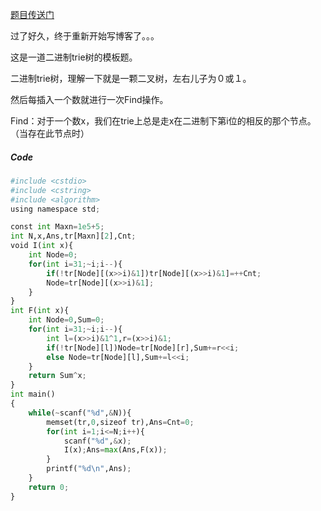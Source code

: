 [题目传送门](http://acm.csu.edu.cn/csuoj/problemset/problem?pid=1216)

过了好久，终于重新开始写博客了。。。

这是一道二进制trie树的模板题。

二进制trie树，理解一下就是一颗二叉树，左右儿子为０或１。

然后每插入一个数就进行一次Find操作。

Find：对于一个数x，我们在trie上总是走x在二进制下第i位的相反的那个节点。（当存在此节点时）

##### *Code*

```python
#include <cstdio>
#include <cstring>
#include <algorithm>
using namespace std;

const int Maxn=1e5+5;
int N,x,Ans,tr[Maxn][2],Cnt;
void I(int x){
    int Node=0;
    for(int i=31;~i;i--){
        if(!tr[Node][(x>>i)&1])tr[Node][(x>>i)&1]=++Cnt;
        Node=tr[Node][(x>>i)&1];
    }
}
int F(int x){
    int Node=0,Sum=0;
    for(int i=31;~i;i--){
        int l=(x>>i)&1^1,r=(x>>i)&1;
        if(!tr[Node][l])Node=tr[Node][r],Sum+=r<<i;
        else Node=tr[Node][l],Sum+=l<<i;
    }
    return Sum^x;
}
int main()
{
    while(~scanf("%d",&N)){
        memset(tr,0,sizeof tr),Ans=Cnt=0;
        for(int i=1;i<=N;i++){
            scanf("%d",&x);
            I(x);Ans=max(Ans,F(x));
        }
        printf("%d\n",Ans);
    }
    return 0;
}
```